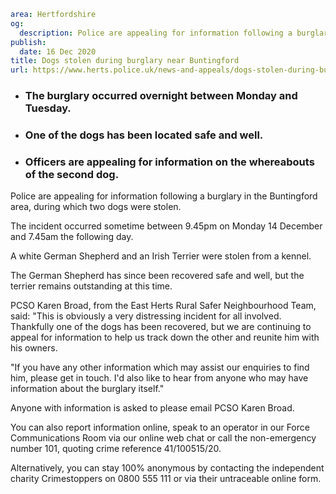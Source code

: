 ```yaml
area: Hertfordshire
og:
  description: Police are appealing for information following a burglary in the Buntingford area, during which two dogs were stolen.
publish:
  date: 16 Dec 2020
title: Dogs stolen during burglary near Buntingford
url: https://www.herts.police.uk/news-and-appeals/dogs-stolen-during-burglary-near-buntingford-0995
```

* ### The burglary occurred overnight between Monday and Tuesday.

 * ### One of the dogs has been located safe and well.

 * ### Officers are appealing for information on the whereabouts of the second dog.

Police are appealing for information following a burglary in the Buntingford area, during which two dogs were stolen.

The incident occurred sometime between 9.45pm on Monday 14 December and 7.45am the following day.

A white German Shepherd and an Irish Terrier were stolen from a kennel.

The German Shepherd has since been recovered safe and well, but the terrier remains outstanding at this time.

PCSO Karen Broad, from the East Herts Rural Safer Neighbourhood Team, said: "This is obviously a very distressing incident for all involved. Thankfully one of the dogs has been recovered, but we are continuing to appeal for information to help us track down the other and reunite him with his owners.

"If you have any other information which may assist our enquiries to find him, please get in touch. I'd also like to hear from anyone who may have information about the burglary itself."

Anyone with information is asked to please email PCSO Karen Broad.

You can also report information online, speak to an operator in our Force Communications Room via our online web chat or call the non-emergency number 101, quoting crime reference 41/100515/20.

Alternatively, you can stay 100% anonymous by contacting the independent charity Crimestoppers on 0800 555 111 or via their untraceable online form.
